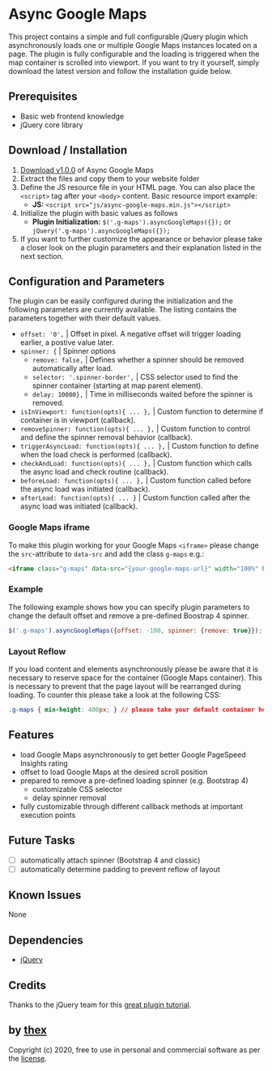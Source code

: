 # Async Google Maps
This project contains a simple and full configurable jQuery plugin which asynchronously loads one or multiple Google Maps instances located on a page. The plugin is fully configurable and the loading is triggered when the map container is scrolled into viewport. If you want to try it yourself, simply download the latest version and follow the installation guide below. 

## Prerequisites
* Basic web frontend knowledge
* jQuery core library

## Download / Installation
1. [Download v1.0.0](https://github.com/thexmanxyz/Async-Google-Maps/archive/v1.0.0.zip) of Async Google Maps
2. Extract the files and copy them to your website folder
3. Define the JS resource file in your HTML page. You can also place the `<script>` tag after your `<body>` content. Basic resource import example:
   * **JS:** `<script src="js/async-google-maps.min.js"></script>`
4. Initialize the plugin with basic values as follows
   * **Plugin Initialization:** `$('.g-maps').asyncGoogleMaps({});` or `jQuery('.g-maps').asyncGoogleMaps({});`
5. If you want to further customize the appearance or behavior please take a closer look on the plugin parameters and their explanation listed in the next section.

## Configuration and Parameters
The plugin can be easily configured during the initialization and the following parameters are currently available. The listing contains the parameters together with their default values.

- `offset: '0',` | Offset in pixel. A negative offset will trigger loading earlier, a postive value later.
- `spinner: {` | Spinner options
	- `remove: false,` | Defines whether a spinner should be removed automatically after load.
	- `selector: '.spinner-border',` | CSS selector used to find the spinner container (starting at map parent element). 
    - `delay: 10000},` | Time in milliseconds waited before the spinner is removed.
- `isInViewport: function(opts){ ... },` | Custom function to determine if container is in viewport (callback).
- `removeSpinner: function(opts){ ... },` | Custom function to control and define the spinner removal behavior (callback).
- `triggerAsyncLoad: function(opts){ ... },` | Custom function to define when the load check is performed (callback).
- `checkAndLoad: function(opts){ ... },` | Custom function which calls the async load and check routine (callback).
- `beforeLoad: function(opts){ ... },` | Custom function called before the async load was initiated (callback).
- `afterLoad: function(opts){ ... }` | Custom function called after the async load was initiated (callback).

### Google Maps iframe

To make this plugin working for your Google Maps `<iframe>` please change the `src`-attribute to `data-src` and add the class `g-maps` e.g.:

```HTML
<iframe class="g-maps" data-src="{your-google-maps-url}" width="100%" height="400" frameborder="0" style="border:0" allowfullscreen></iframe>
```

### Example

The following example shows how you can specify plugin parameters to change the default offset and remove a pre-defined Boostrap 4 spinner.

```Javascript
$('.g-maps').asyncGoogleMaps({offset: -100, spinner: {remove: true}});
```

### Layout Reflow

If you load content and elements asynchronously please be aware that it is necessary to reserve space for the container (Google Maps container). This is necessary to prevent that the page layout will be rearranged during loading. To counter this please take a look at the following CSS:

```CSS
.g-maps { min-height: 400px; } // please take your default container height

```

## Features

* load Google Maps asynchronously to get better Google PageSpeed Insights rating
* offset to load Google Maps at the desired scroll position
* prepared to remove a pre-defined loading spinner (e.g. Bootstrap 4)
  * customizable CSS selector
  * delay spinner removal
* fully customizable through different callback methods at important execution points

## Future Tasks
- [ ] automatically attach spinner (Bootstrap 4 and classic)
- [ ] automatically determine padding to prevent reflow of layout

## Known Issues
None

## Dependencies
* [jQuery](https://jquery.com/)

## Credits

Thanks to the jQuery team for this [great plugin tutorial](https://learn.jquery.com/plugins/basic-plugin-creation/).

## by [thex](https://github.com/thexmanxyz)
Copyright (c) 2020, free to use in personal and commercial software as per the [license](/LICENSE).
